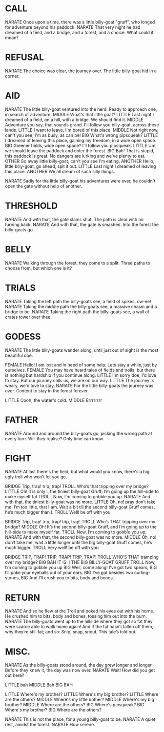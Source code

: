 # CALL

NARATE	Once upon a time, there was a little billy-goat "gruff", who longed for adventure beyond his paddock.
NARATE	That very night he had dreamed of a field, and a bridge, and a forest, and a choice. What could it mean?

# REFUSAL

NARATE	The choice was clear, the journey over. The little billy-goat hid in a corner.

# AID

NARATE	The little billy-goat ventured into the herd. Ready to approach one, in search of adventure.
	MIDDLE	What's that little goat?
		LITTLE	Last night I dreamed of a field, on a hill, with a bridge. We should find it.
			MIDDLE	Adventure you say, that sounds grand. I'll follow you billy-goat, across these lands.
		LITTLE	I want to leave, I'm bored of this place.
			MIDDLE	Not right now, can't you see, I'm as busy, as can be!
	BIG	What's wrong pipsqueak?
		LITTLE	I dreamed of leaving this place, gaining my freedom, in a wide open space.
			BIG	Greener fields, wide open space? I'll follow you pipsqueak.
		LITTLE	Um, we should leave the paddock and enter the forest.
			BIG	Bah! That is stupid, this paddock is great. No dangers are lurking and we've plenty to eat.
	OTHER	Go away little billy-goat, can't you see I'm eating.
	ANOTHER	Hello, little billy-goat, go ahead, spit it out.
		LITTLE	Last night I dreamed of leaving this place.
			ANOTHER	We all dream of such silly things.

NARATE	Sadly for the little billy-goat his adventures were over, he couldn't open the gate without help of another.

# THRESHOLD

NARATE	And with that, the gate slams shut. The path is clear with no turning back.
NARATE	And with that, the gate is smashed. Into the forest the billy-goats go.

# BELLY

NARATE	Walking through the forest, they come to a split. Three paths to choose from, but which one is it?

# TRIALS

NARATE	Taking the left path the billy-goats see, a field of spikes, ow-ee!
NARATE	Taking the middle path the billy-goats see, a massive chasm and a bridge to be.
NARATE	Taking the right path the billy-goats see, a wall of crates tower over thee.

# GODESS

NARATE	The little billy-goats wander along, until just out of sight is the most beautiful doe.

FEMALE	Hello! I am lost and in need of some help. Lets stay a while, just by ourselves.
FEMALE	You may have heard tales of fields and trolls, but there is nothing but hardship if you continue along.
	LITTLE	I'm sorry doe, I'd love to stay. But our journey calls us, we are on our way.
	LITTLE	The journey is weary, we'd love to stay.
		NARATE	For the little billy-goats the journey was over. Content to stay in the forest forever.

LITTLE	Oooh, the water's cold.
MIDDLE	Brrrrrrrr

# FATHER

NARATE	Around and around the billy-goats go, picking the wrong path at every turn. Will they realise? Only time can know.

# FIGHT

NARATE	At last there's the field, but what would you know, there's a big ugly troll who won't let you go.

BRIDGE	Trip, trap! trip, trap!
TROLL	Who’s that tripping over my bridge?
	LITTLE	Oh! it is only I, the tiniest billy-goat Gruff; I’m going up the hill-side to make myself fat
		TROLL	Now, I’m coming to gobble you up.
		NARATE	And with that, the tiniest billy-goat was no more.
	LITTLE	Oh, no! pray don’t take me. I’m too little, that I am. Wait a bit till the second billy-goat Gruff comes, he’s much bigger than I.
		TROLL	Well! be off with you

BRIDGE	Trip, trap! trip, trap! trip, trap!
TROLL	Who’s THAT tripping over my bridge?
	MIDDLE	Oh! It’s the second billy-goat Gruff, and I’m going up to the hill-side to make myself fat.
		TROLL	Now, I’m coming to gobble you up.
		NARATE	And with that, the second billy-goat was no more.
	MIDDLE	Oh, no! don’t take me, wait a little longer until the big billy-goat Gruff comes, he’s much bigger.
		TROLL	Very well! be off with you

BRIDGE	TRIP, TRAP! TRIP, TRAP! TRIP, TRAP!
TROLL	WHO’S THAT tramping over my bridge?
	BIG	BAH IT IS I! THE BIG BILLY-GOAT GRUFF
	TROLL	Now, I’m coming to gobble you up
		BIG	Well, come along! I’ve got two spears,
		BIG	I’ll poke your eyeballs out of your ears.
		BIG	I’ve got besides two curling-stones,
		BIG	And I’ll crush you to bits, body and bones.

# RETURN

NARATE	And so he flew at the Troll and poked his eyes out with his horns. He crushed him to bits, body and bones, tossing him out into the burn.
NARATE	The billy-goats went up to the hillside where they got so fat they were scarce able to walk home again! And if the fat hasn’t fallen off them, why they’re still fat; and so: Snip, snap, snout, This tale’s told out.

# MISC.

NARATE	As the billy-goats stood around, the day grew longer and longer. Before they knew it, the day was now over.
NARATE	Wait! How did you get out here?

LITTLE	bah
MIDDLE	Bah
BIG	BAH

LITTLE	Where's my brother?
LITTLE	Where's my big brother?
LITTLE	Where are the others?
MIDDLE	Where's my little bother?
MIDDLE	Where's my big brother?
MIDDLE	Where are the others?
BIG	Where's pipsqueak?
BIG	Where's my brother?
BIG	Where are the others?

NARATE	This is not the place, for a young billy-goat to be.
NARATE	A quiet rest, amidst the forest.
NARATE	How serene.